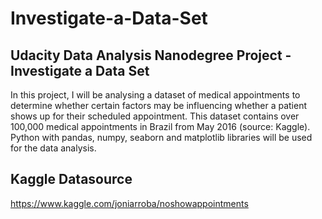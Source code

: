 # Investigate-a-Data-Set
## Udacity Data Analysis Nanodegree Project - Investigate a Data Set

In this project, I will be analysing a dataset of medical appointments to determine whether certain factors may be influencing whether a patient shows up for their scheduled appointment. This dataset contains over 100,000 medical appointments in Brazil from May 2016 (source: Kaggle). Python with pandas, numpy, seaborn and matplotlib libraries will be used for the data analysis.

## **Kaggle Datasource**
https://www.kaggle.com/joniarroba/noshowappointments
